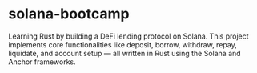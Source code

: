 # solana-bootcamp
Learning Rust by building a DeFi lending protocol on Solana. This project implements core functionalities like deposit, borrow, withdraw, repay, liquidate, and account setup — all written in Rust using the Solana and Anchor frameworks.
